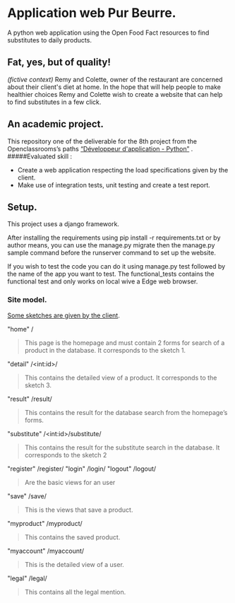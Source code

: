 # Application web Pur Beurre.

A python web application using the Open Food Fact resources to find substitutes
 to daily products.

## Fat, yes, but of quality!
_(fictive context)_ Remy and Colette, owner of the restaurant are concerned 
about their client's diet at home. In the hope that will help people to make
 healthier choices Remy and Colette wish to create a website that can help 
 to find substitutes in a few click.

## An academic project.
This repository one of the deliverable for the 8th project from the
Openclassrooms’s paths
 [“Développeur d'application - Python”](https://openclassrooms.com/fr/paths/68/projects/159/assignment)
.
#####Evaluated skill : 
* Create a web application respecting the load specifications given by the
client.
* Make use of integration tests, unit testing and create a test report.

## Setup.
This project uses a django framework.

After installing the requirements using pip install -r requirements.txt or by
author means, you can use the manage.py migrate then the manage.py
sample command before the runserver command to set up the website. 

If you wish to test the code you can do it using manage.py test followed by
the name of the app you want to test. The functional_tests contains the
functional test and only works on local wive a Edge web browser.

### Site model.

[Some sketches are given by the client](https://drive.google.com/file/d/0B43oBMW7-CwzVG82R1JfMDBiQms/view).

"home" /
>This page is the homepage and must contain 2 forms for search of a product in the database. It corresponds to the sketch 1.

"detail"	/\<int:id>/
>This contains the detailed view of a product. It corresponds to the sketch 3.

"result"	/result/
>This contains the result for the database search from the homepage’s forms.

"substitute"	/\<int:id>/substitute/
>This contains the result for the substitute search in the database. It corresponds to the sketch 2

"register"	/register/
"login"	/login/
"logout"	/logout/
>Are the basic views for an user

"save" 	/save/
>This is the views that save a product.

"myproduct"	/myproduct/
>This contains the saved product.

"myaccount"	/myaccount/
>This is the detailed view of a user.

"legal"	/legal/
>This contains all the legal mention.
